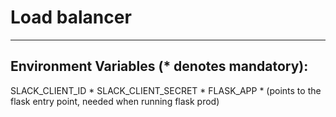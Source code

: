 # Load balancer
---

## Environment Variables (* denotes mandatory):
SLACK_CLIENT_ID *
SLACK_CLIENT_SECRET *
FLASK_APP * (points to the flask entry point, needed when running flask prod)
